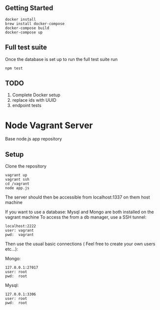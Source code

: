 
## Getting Started

```
docker install
brew install docker-compose
docker-compose build
docker-compose up
```

## Full test suite

Once the database is set up to run the full test suite run

```
npm test
```

## TODO

1) Complete Docker setup
2) replace ids with UUID
3) endpoint tests

# Node Vagrant Server
Base node.js app repository

## Setup

Clone the repository

```
vagrant up
vagrant ssh
cd /vagrant
node app.js
```

The server should then be accessible from localhost:1337 on them host machine

If you want to use a database:
Mysql and Mongo are both installed on the vagrant machine
To access the from a db manager, use a SSH tunnel:
```
localhost:2222
user: vagrant
pwd:  vagrant
```
Then use the usual basic connections ( Feel free to create your own users etc...):

Mongo:
```
127.0.0.1:27017
user: root
pwd:  root
```

Mysql:
```
127.0.0.1:3306
user: root
pwd:  root
```
